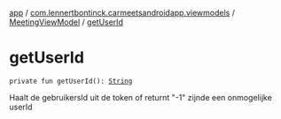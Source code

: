 [app](../../index.md) / [com.lennertbontinck.carmeetsandroidapp.viewmodels](../index.md) / [MeetingViewModel](index.md) / [getUserId](./get-user-id.md)

# getUserId

`private fun getUserId(): `[`String`](https://kotlinlang.org/api/latest/jvm/stdlib/kotlin/-string/index.html)

Haalt de gebruikersId uit de token of returnt "-1" zijnde een onmogelijke userId

